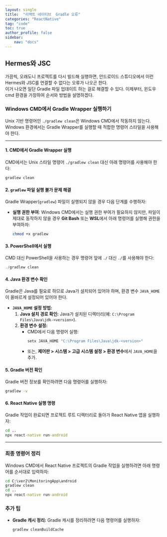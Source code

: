 ```yaml
---
layout: single
title:  "리액트 네이티브  Gradle 오류"
categories: "ReactNative"
tag: "code"
toc: true
author_profile: false
sidebar:
    nav: "docs"
---
```


## Hermes와 JSC
가끔씩, 오래도니 프로젝트를 다시 빌드해 실행하면, 안드로이드 스튜디오에서 이런 Hermes와 JSC를 연결할 수 없다는 오류가 나오곤 한다.  
이거 나오면 일단 Gradle 파일 업데이트 하는 걸로 해결할 수 있다. 이제부터, 윈도우 cmd 환경을 가장하여 순서와 방법을 설명하겠다.  

### Windows CMD에서 Gradle Wrapper 실행하기
Unix 기반 명령어인 `./gradlew clean`은 Windows CMD에서 작동하지 않는다.  
Windows 환경에서는 Gradle Wrapper를 실행할 때 적합한 명령어 스타일을 사용해야 한다.  

---

#### 1. **CMD에서 Gradle Wrapper 실행**
CMD에서는 Unix 스타일 명령어 `./gradlew clean` 대신 아래 명령어를 사용해야 한다:
```cmd
gradlew clean
```

#### 2. **`gradlew` 파일 실행 불가 문제 해결**
Gradle Wrapper(`gradlew`) 파일이 실행되지 않을 경우 다음 단계를 수행하자:

- **실행 권한 부여**:
  Windows CMD에서는 실행 권한 부여가 필요하지 않지만, 파일이 제대로 동작하지 않을 경우 **Git Bash** 또는 **WSL**에서 아래 명령어를 실행해 권한을 부여하자:
  ```bash
  chmod +x gradlew
  ```

#### 3. **PowerShell에서 실행**
CMD 대신 PowerShell을 사용하는 경우 명령어 앞에 `./` 대신 `./`를 사용해야 한다:
```powershell
./gradlew clean
```

#### 4. **Java 환경 변수 확인**
Gradle은 Java를 필요로 하므로 Java가 설치되어 있어야 하며, 환경 변수 `JAVA_HOME`이 올바르게 설정되어 있어야 한다.

- **`JAVA_HOME` 설정 방법:**
  1. **Java 설치 경로 확인:** Java가 설치된 디렉터리(예: `C:\Program Files\Java\jdk-<version>`).
  2. **환경 변수 설정:**
     - CMD에서 다음 명령어 실행:
       ```cmd
       setx JAVA_HOME "C:\Program Files\Java\jdk-<version>"
       ```
     - 또는, **제어판 > 시스템 > 고급 시스템 설정 > 환경 변수**에서 `JAVA_HOME`을 추가.

#### 5. **Gradle 버전 확인**
Gradle 버전 정보를 확인하려면 다음 명령어를 실행하자:
```cmd
gradlew -v
```

#### 6. **React Native 실행 명령**
Gradle 작업이 완료되면 프로젝트 루트 디렉터리로 돌아가 React Native 앱을 실행하자:
```cmd
cd ..
npx react-native run-android
```

---

### 최종 명령어 정리
Windows CMD에서 React Native 프로젝트의 Gradle 작업을 실행하려면 아래 명령어를 순서대로 입력하자:
```cmd
cd C:\ver2\MonitoringApp\android
gradlew clean
cd ..
npx react-native run-android
```


### 추가 팁
- **Gradle 캐시 정리:**
  Gradle 캐시를 정리하려면 다음 명령어를 실행하자:
  ```cmd
  gradlew cleanBuildCache
  ```


